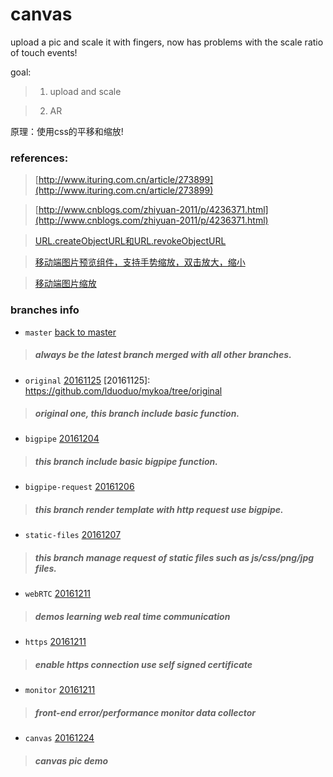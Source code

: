# canvas
upload a pic and scale it with fingers, now has problems with the scale ratio of touch events!

goal:
> 1. upload and scale

> 2. AR

原理：使用css的平移和缩放!

### references:
> [http://www.ituring.com.cn/article/273899](http://www.ituring.com.cn/article/273899)

> [http://www.cnblogs.com/zhiyuan-2011/p/4236371.html](http://www.cnblogs.com/zhiyuan-2011/p/4236371.html)

> [URL.createObjectURL和URL.revokeObjectURL](http://www.cnblogs.com/liulangmao/p/4262565.html)

> [移动端图片预览组件，支持手势缩放，双击放大，缩小](https://github.com/webjyh/MPreview.mobile)

> [移动端图片缩放](http://varyu.com/code/315.html)



### branches info

+ `master` [back to master](https://github.com/lduoduo/mykoa)
 > ##### always be the latest branch merged with all other branches.

+ `original` [20161125](https://github.com/lduoduo/mykoa/tree/original)
[20161125]: https://github.com/lduoduo/mykoa/tree/original
 > ##### original one, this branch include basic function.
 
+ `bigpipe` [20161204](https://github.com/lduoduo/mykoa/tree/bigpipe)
 > ##### this branch include basic bigpipe function.

+ `bigpipe-request` [20161206](https://github.com/lduoduo/mykoa/tree/bigpipe-request)
 > ##### this branch render template with http request use bigpipe.

+ `static-files` [20161207](https://github.com/lduoduo/mykoa/tree/static-files)
 > ##### this branch manage request of static files such as js/css/png/jpg files.

+ `webRTC` [20161211](https://github.com/lduoduo/mykoa/tree/webRTC)
 > ##### demos learning web real time communication

+ `https` [20161211](https://github.com/lduoduo/mykoa/tree/https)
 > ##### enable https connection use self signed certificate

+ `monitor` [20161211](https://github.com/lduoduo/mykoa/tree/monitor)
 > ##### front-end error/performance monitor data collector

+ `canvas` [20161224](https://github.com/lduoduo/mykoa/tree/canvas)
 > ##### canvas pic demo
